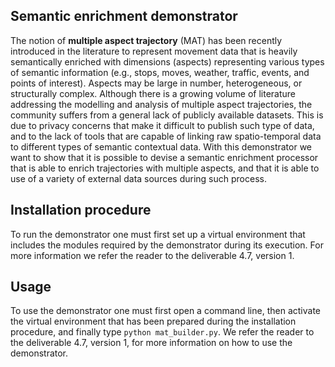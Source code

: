 ## **Semantic enrichment demonstrator**

The notion of **multiple aspect trajectory** (MAT) has
been recently introduced in the literature to represent movement
data that is heavily semantically enriched with dimensions
(aspects) representing various types of semantic information (e.g.,
stops, moves, weather, traffic, events, and points of interest).
Aspects may be large in number, heterogeneous, or structurally
complex. Although there is a growing volume of literature
addressing the modelling and analysis of multiple aspect trajectories, 
the community suffers from a general lack of publicly
available datasets. This is due to privacy concerns that make it
difficult to publish such type of data, and to the lack of tools that
are capable of linking raw spatio-temporal data to different types
of semantic contextual data. With this demonstrator we want to show
that it is possible to devise a semantic enrichment processor that is able
to enrich trajectories with multiple aspects, and that it is able to
use of a variety of external data sources during such process.


## **Installation procedure**

To run the demonstrator one must first set up a virtual environment that includes the modules required by the demonstrator
during its execution. For more information we refer the reader to the deliverable 4.7, version 1.


## **Usage**

To use the demonstrator one must first open a command line, then activate the virtual environment
that has been prepared during the installation procedure, and finally type ```python mat_builder.py```.
We refer the reader to the deliverable 4.7, version 1, for more information on how to use the demonstrator.
